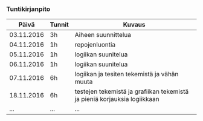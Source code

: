 ### Tuntikirjanpito
Päivä | Tunnit | Kuvaus
--------------- | ----- | ------
03.11.2016 | 3h | Aiheen suunnittelua
04.11.2016 | 1h | repojenluontia
05.11.2016 | 1h | logiikan suunitelua
06.11.2016 | 1h | logiikan suunitelua
07.11.2016 | 6h | logiikan ja tesiten tekemistä ja vähän muuta
18.11.2016 | 6h | testejen tekemistä ja grafiikan tekemistä ja pieniä korjauksia logiikkaan
... | ... | ...
